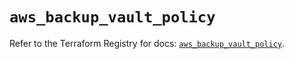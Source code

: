 # `aws_backup_vault_policy`

Refer to the Terraform Registry for docs: [`aws_backup_vault_policy`](https://registry.terraform.io/providers/hashicorp/aws/5.91.0/docs/resources/backup_vault_policy).
